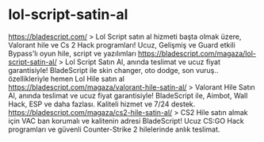 # lol-script-satin-al
https://bladescript.com/ > Lol Script satın al hizmeti başta olmak üzere, Valorant hile ve Cs 2 Hack programları! Ucuz, Gelişmiş ve Guard etkili Bypass&#039;lı oyun hile, script ve yazılımları
https://bladescript.com/magaza/lol-script-satin-al/ > Lol Script Satın Al, anında teslimat ve ucuz fiyat garantisiyle! BladeScript ile skin changer, oto dodge, son vuruş.. özellikleriyle hemen Lol Hile satın al
https://bladescript.com/magaza/valorant-hile-satin-al/ > Valorant Hile Satın Al, anında teslimat ve ucuz fiyat garantisiyle! BladeScript ile, Aimbot, Wall Hack, ESP ve daha fazlası. Kaliteli hizmet ve 7/24 destek.
https://bladescript.com/magaza/cs2-hile-satin-al/ > CS2 Hile satın almak için VAC ban korumalı ve kalitenin adresi BladeScript! Ucuz CS:GO Hack programları ve güvenli Counter-Strike 2 hilelerinde anlık teslimat.
